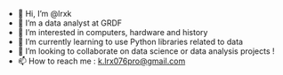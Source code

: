 - 👋 Hi, I’m @lrxk
- 👀 I’m a data analyst at GRDF
- 👀 I’m interested in computers, hardware and history
- 🌱 I’m currently learning to use Python libraries related to data
- 💞️ I’m looking to collaborate on data science or data analysis projects !
- 📫 How to reach me : k.lrx076pro@gmail.com

<!---
lrxk/lrxk is a ✨ special ✨ repository because its `README.md` (this file) appears on your GitHub profile.
You can click the Preview link to take a look at your changes.
--->
